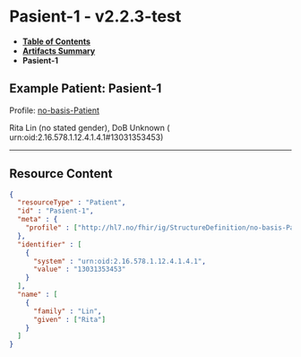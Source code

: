 # Pasient-1 - v2.2.3-test

* [**Table of Contents**](toc.md)
* [**Artifacts Summary**](artifacts.md)
* **Pasient-1**

## Example Patient: Pasient-1

Profile: [no-basis-Patient](StructureDefinition-no-basis-Patient.md)

Rita Lin (no stated gender), DoB Unknown ( urn:oid:2.16.578.1.12.4.1.4.1#13031353453)

-------



## Resource Content

```json
{
  "resourceType" : "Patient",
  "id" : "Pasient-1",
  "meta" : {
    "profile" : ["http://hl7.no/fhir/ig/StructureDefinition/no-basis-Patient"]
  },
  "identifier" : [
    {
      "system" : "urn:oid:2.16.578.1.12.4.1.4.1",
      "value" : "13031353453"
    }
  ],
  "name" : [
    {
      "family" : "Lin",
      "given" : ["Rita"]
    }
  ]
}

```
